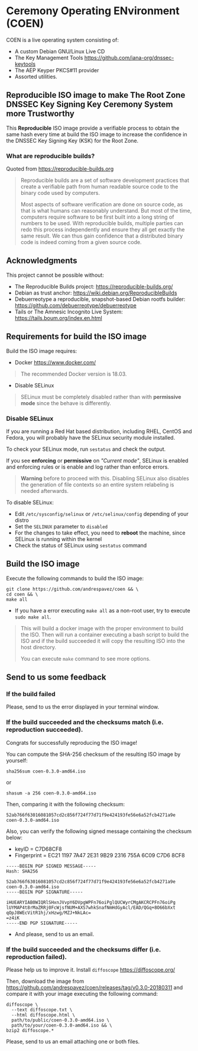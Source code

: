 # Ceremony Operating ENvironment (COEN)

COEN is a live operating system consisting of:

- A custom Debian GNU/Linux Live CD
- The Key Management Tools https://github.com/iana-org/dnssec-keytools
- The AEP Keyper PKCS#11 provider
- Assorted utilities.

## Reproducible ISO image to make The Root Zone DNSSEC Key Signing Key Ceremony System more Trustworthy

This **Reproducible** ISO image provide a verifiable process to obtain the same
hash every time at build the ISO image to increase the confidence in the DNSSEC Key
Signing Key (KSK) for the Root Zone.

### What are reproducible builds?

Quoted from https://reproducible-builds.org

> Reproducible builds are a set of software development practices that create a
verifiable path from human readable source code to the binary code used by
computers.
>
> Most aspects of software verification are done on source code, as that is what
humans can reasonably understand. But most of the time, computers require
software to be first built into a long string of numbers to be used. With
reproducible builds, multiple parties can redo this process independently and
ensure they all get exactly the same result. We can thus gain confidence that a
distributed binary code is indeed coming from a given source code.

## Acknowledgments

This project cannot be possible without:
- The Reproducible Builds project: https://reproducible-builds.org/
- Debian as trust anchor:  https://wiki.debian.org/ReproducibleBuilds
- Debuerreotype a reproducible, snapshot-based Debian rootfs builder:  
https://github.com/debuerreotype/debuerreotype
- Tails or The Amnesic Incognito Live System:
https://tails.boum.org/index.en.html

## Requirements for build the ISO image

Build the ISO image requires:

- Docker https://www.docker.com/
> The recommended Docker version is 18.03.

- Disable SELinux
> SELinux must be completely disabled rather than with **permissive mode** since
the behave is differently.

### Disable SELinux

If you are running a Red Hat based distribution, including RHEL, CentOS and
Fedora, you will probably have the SELinux security module installed.

To check your SELinux mode, run `sestatus` and check the output.

If you see **enforcing** or **permissive** on *"Current mode"*, SELinux is
enabled and enforcing rules or is enable and log rather than enforce errors.

> **Warning** before to proceed with this. Disabling SELinux also disables the
generation of file contexts so an entire system relabeling is needed afterwards.

To disable SELinux:

- Edit `/etc/sysconfig/selinux` or `/etc/selinux/config` depending of your distro
- Set the `SELINUX` parameter to `disabled`
- For the changes to take effect, you need to **reboot** the machine, since
SELinux is running within the kernel
- Check the status of SELinux using `sestatus` command

## Build the ISO image

Execute the following commands to build the ISO image:

```
git clone https://github.com/andrespavez/coen && \
cd coen && \
make all
```
* If you have a error executing `make all` as a non-root user, try to
execute `sudo make all`.

> This will build a docker image with the proper environment to build the
ISO. Then will run a container executing a bash script to build the ISO and
if the build succeeded it will copy the resulting ISO into the host directory.
>
> You can execute `make` command to see more options.

## Send to us some feedback

### If the build failed

Please, send to us the error displayed in your terminal window.

### If the build succeeded and the checksums match (i.e. reproduction succeeded).

Congrats for successfully reproducing the ISO image!

You can compute the SHA-256 checksum of the resulting ISO image by yourself:

```
sha256sum coen-0.3.0-amd64.iso
```
or
```
shasum -a 256 coen-0.3.0-amd64.iso
```

Then, comparing it with the following checksum:

```
52ab766f63016081057cd2c856f724f77d71f9e424193fe56e6a52fcb4271a9e  coen-0.3.0-amd64.iso
```

Also, you can verify the following signed message containing the checksum below:

- keyID = C7D68CF8
- Fingerprint = EC21 1197 7A47 2E31 9B29  2316 755A 6C09 C7D6 8CF8

```
-----BEGIN PGP SIGNED MESSAGE-----
Hash: SHA256

52ab766f63016081057cd2c856f724f77d71f9e424193fe56e6a52fcb4271a9e  coen-0.3.0-amd64.iso
-----BEGIN PGP SIGNATURE-----

iHUEARYIAB0WIQRlSHxnJVvpY6DVpgWPFn76oiPglQUCWyrCMgAKCRCPFn76oiPg
lUYMAP4t8rMaZRRj0FcWjsfNUM+AXS7whkSnafNmHdGyAcl/EAD/QGq+8O66bXxt
qOpJ8WEcVitR1hj/xHzwg/MZJ+NkLAc=
=z4iK
-----END PGP SIGNATURE-----
```

- And please, send to us an email.

### If the build succeeded and the checksums differ (i.e. reproduction failed).

Please help us to improve it. Install `diffoscope` https://diffoscope.org/

Then, download the image from
https://github.com/andrespavez/coen/releases/tag/v0.3.0-20180311
and compare it with your image executing the following command:

```
diffoscope \
  --text diffoscope.txt \
  --html diffoscope.html \
  path/to/public/coen-0.3.0-amd64.iso \
  path/to/your/coen-0.3.0-amd64.iso && \
bzip2 diffoscope.*
```
Please, send to us an email attaching one or both files.
